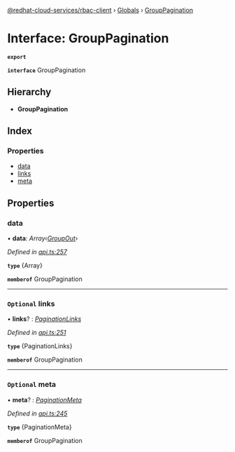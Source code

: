 [@redhat-cloud-services/rbac-client](../README.md) › [Globals](../globals.md) › [GroupPagination](grouppagination.md)

# Interface: GroupPagination

**`export`** 

**`interface`** GroupPagination

## Hierarchy

* **GroupPagination**

## Index

### Properties

* [data](grouppagination.md#data)
* [links](grouppagination.md#optional-links)
* [meta](grouppagination.md#optional-meta)

## Properties

###  data

• **data**: *Array‹[GroupOut](groupout.md)›*

*Defined in [api.ts:257](https://github.com/RedHatInsights/javascript-clients/blob/master/packages/rbac/api.ts#L257)*

**`type`** {Array<GroupOut>}

**`memberof`** GroupPagination

___

### `Optional` links

• **links**? : *[PaginationLinks](paginationlinks.md)*

*Defined in [api.ts:251](https://github.com/RedHatInsights/javascript-clients/blob/master/packages/rbac/api.ts#L251)*

**`type`** {PaginationLinks}

**`memberof`** GroupPagination

___

### `Optional` meta

• **meta**? : *[PaginationMeta](paginationmeta.md)*

*Defined in [api.ts:245](https://github.com/RedHatInsights/javascript-clients/blob/master/packages/rbac/api.ts#L245)*

**`type`** {PaginationMeta}

**`memberof`** GroupPagination
